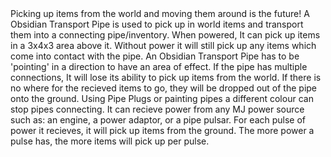 <lore>
Picking up items from the world and moving them around is the future!
</lore>
<no_lore>
A Obsidian Transport Pipe is used to pick up in world items and transport them into a connecting pipe/inventory.
</no_lore>

<recipes stack="buildcrafttransport:pipe_obsidian_item"/>

<chapter name="Pipe Operation"/>
When powered, It can pick up items in a 3x4x3 area above it.
Without power it will still pick up any items which come into contact with the pipe.

<chapter name="Pipe Direction"/>
An Obsidian Transport Pipe has to be 'pointing' in a direction to have an area of effect.
If the pipe has multiple connections, It will lose its ability to pick up items from the world.

<chapter name="Pipe Mechanics"/>
If there is no where for the recieved items to go, they will be dropped out of the pipe onto the ground.
Using Pipe Plugs or painting pipes a different colour can stop pipes connecting.

<chapter name="Powering"/>
It can recieve power from any MJ power source such as: an engine, a power adaptor, or a pipe pulsar.
<link to="buildcraftcore:block/engine_wood"/>
<link to="buildcrafttransport:item/plug_power_adaptor"/>
<link to="buildcraftsilicon:item/plug_pulsar"/> 
For each pulse of power it recieves, it will pick up items from the ground.
The more power a pulse has, the more items will pick up per pulse.

<usages stack="buildcrafttransport:pipe_obsidian_item"/>